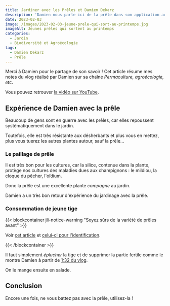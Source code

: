 ```yaml
---
title: Jardiner avec les Prêles et Damien Dekarz
description: 'Damien nous parle ici de la prêle dans son application au jardin.'
date: 2023-02-03
image: /images/2023-02-03-jeune-prele-qui-sort-au-printemps.jpg
imageAlt: Jeunes prêles qui sortent au printemps
categories:
  - Jardin
  - Biodiversité et Agroécologie
tags:
  - Damien Dekarz
  - Prêle
---
```


Merci à Damien pour le partage de son savoir ! Cet article résume mes notes du vlog réalisé par Damien sur sa chaîne _Permaculture, agroécologie, etc_.

<!-- more -->

Vous pouvez retrouver [la vidéo sur YouTube](https://www.youtube.com/watch?v=FzHxym4jeEA).

## Expérience de Damien avec la prêle

Beaucoup de gens sont en guerre avec les prêles, car elles repoussent systématiquement dans le jardin.

Toutefois, elle est très résistante aux désherbants et plus vous en mettez, plus vous tuerez les autres plantes autour, sauf la prêle...

### Le paillage de prêle

Il est très bon pour les cultures, car la silice, contenue dans la plante, protège nos cultures des maladies dues aux champignons : le mildiou, la cloque du pêcher, l'oïdium.

Donc la prêle est une excellente plante _compagne_ au jardin.

Damien a un très bon retour d'expérience du jardinage avec la prêle.

### Consommation de jeune tige

{{< blockcontainer jli-notice-warning "Soyez sûrs de la variété de prêles avant" >}}

Voir [cet article](../les-vertus-de-la-prele-des-champs-le-chemin-de-la-nature/index.md#précautions) et [celui-ci pour l'identification](../../2023-01/prele-des-champs-equisetum-arvense-altheaprocence/index.md#précautions).

{{< /blockcontainer >}}

Il faut simplement _éplucher_ la tige et de supprimer la partie fertile comme le montre Damien à partir de [1:32 du vlog](https://youtu.be/FzHxym4jeEA?t=92).

On le mange ensuite en salade.

## Conclusion

Encore une fois, ne vous battez pas avec la prêle, utilisez-la !

